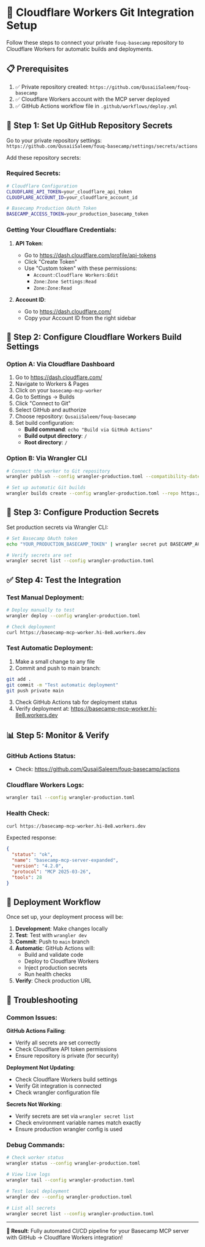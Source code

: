 # 🔧 Cloudflare Workers Git Integration Setup

Follow these steps to connect your private `fouq-basecamp` repository to Cloudflare Workers for automatic builds and deployments.

## 📋 Prerequisites

1. ✅ Private repository created: `https://github.com/QusaiiSaleem/fouq-basecamp`
2. ✅ Cloudflare Workers account with the MCP server deployed
3. ✅ GitHub Actions workflow file in `.github/workflows/deploy.yml`

## 🚀 Step 1: Set Up GitHub Repository Secrets

Go to your private repository settings: `https://github.com/QusaiiSaleem/fouq-basecamp/settings/secrets/actions`

Add these repository secrets:

### Required Secrets:
```bash
# Cloudflare Configuration
CLOUDFLARE_API_TOKEN=your_cloudflare_api_token
CLOUDFLARE_ACCOUNT_ID=your_cloudflare_account_id

# Basecamp Production OAuth Token
BASECAMP_ACCESS_TOKEN=your_production_basecamp_token
```

### Getting Your Cloudflare Credentials:

1. **API Token**: 
   - Go to https://dash.cloudflare.com/profile/api-tokens
   - Click "Create Token"
   - Use "Custom token" with these permissions:
     - `Account:Cloudflare Workers:Edit`
     - `Zone:Zone Settings:Read`
     - `Zone:Zone:Read`

2. **Account ID**:
   - Go to https://dash.cloudflare.com/
   - Copy your Account ID from the right sidebar

## 🔗 Step 2: Configure Cloudflare Workers Build Settings

### Option A: Via Cloudflare Dashboard
1. Go to https://dash.cloudflare.com/
2. Navigate to Workers & Pages
3. Click on your `basecamp-mcp-worker`
4. Go to Settings → Builds
5. Click "Connect to Git"
6. Select GitHub and authorize
7. Choose repository: `QusaiiSaleem/fouq-basecamp`
8. Set build configuration:
   - **Build command**: `echo "Build via GitHub Actions"`
   - **Build output directory**: `/`
   - **Root directory**: `/`

### Option B: Via Wrangler CLI
```bash
# Connect the worker to Git repository
wrangler publish --config wrangler-production.toml --compatibility-date 2024-01-01

# Set up automatic Git builds
wrangler builds create --config wrangler-production.toml --repo https://github.com/QusaiiSaleem/fouq-basecamp
```

## 🔐 Step 3: Configure Production Secrets

Set production secrets via Wrangler CLI:

```bash
# Set Basecamp OAuth token
echo "YOUR_PRODUCTION_BASECAMP_TOKEN" | wrangler secret put BASECAMP_ACCESS_TOKEN --config wrangler-production.toml

# Verify secrets are set
wrangler secret list --config wrangler-production.toml
```

## ✅ Step 4: Test the Integration

### Test Manual Deployment:
```bash
# Deploy manually to test
wrangler deploy --config wrangler-production.toml

# Check deployment
curl https://basecamp-mcp-worker.hi-8e8.workers.dev
```

### Test Automatic Deployment:
1. Make a small change to any file
2. Commit and push to main branch:
```bash
git add .
git commit -m "Test automatic deployment"
git push private main
```
3. Check GitHub Actions tab for deployment status
4. Verify deployment at: https://basecamp-mcp-worker.hi-8e8.workers.dev

## 📊 Step 5: Monitor & Verify

### GitHub Actions Status:
- Check: https://github.com/QusaiiSaleem/fouq-basecamp/actions

### Cloudflare Workers Logs:
```bash
wrangler tail --config wrangler-production.toml
```

### Health Check:
```bash
curl https://basecamp-mcp-worker.hi-8e8.workers.dev
```

Expected response:
```json
{
  "status": "ok",
  "name": "basecamp-mcp-server-expanded",
  "version": "4.2.0",
  "protocol": "MCP 2025-03-26",
  "tools": 28
}
```

## 🔄 Deployment Workflow

Once set up, your deployment process will be:

1. **Development**: Make changes locally
2. **Test**: Test with `wrangler dev`
3. **Commit**: Push to `main` branch
4. **Automatic**: GitHub Actions will:
   - Build and validate code
   - Deploy to Cloudflare Workers
   - Inject production secrets
   - Run health checks
5. **Verify**: Check production URL

## 🚨 Troubleshooting

### Common Issues:

**GitHub Actions Failing**:
- Verify all secrets are set correctly
- Check Cloudflare API token permissions
- Ensure repository is private (for security)

**Deployment Not Updating**:
- Check Cloudflare Workers build settings
- Verify Git integration is connected
- Check wrangler configuration file

**Secrets Not Working**:
- Verify secrets are set via `wrangler secret list`
- Check environment variable names match exactly
- Ensure production wrangler config is used

### Debug Commands:
```bash
# Check worker status
wrangler status --config wrangler-production.toml

# View live logs
wrangler tail --config wrangler-production.toml

# Test local deployment
wrangler dev --config wrangler-production.toml

# List all secrets
wrangler secret list --config wrangler-production.toml
```

---

**🎯 Result**: Fully automated CI/CD pipeline for your Basecamp MCP server with GitHub → Cloudflare Workers integration!